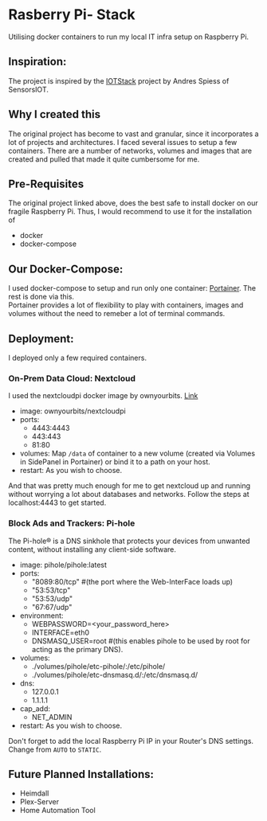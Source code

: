 # Rasberry Pi- Stack
Utilising docker containers to run my local IT infra setup on Raspberry Pi.

## Inspiration:
The project is inspired by the [IOTStack](https://github.com/SensorsIot/IOTstack) project by Andres Spiess of SensorsIOT.

## Why I created this
The original project has become to vast and granular, since it incorporates a lot of projects and architectures. I faced several issues to setup a few containers. There are a number of networks, volumes and images that are created and pulled that made it quite cumbersome for me.

## Pre-Requisites
The original project linked above, does the best safe to install docker on our fragile Raspberry Pi. Thus, I would recommend to use it for the installation of  
  * docker
  * docker-compose
  
## Our Docker-Compose:
I used docker-compose to setup and run only one container: [Portainer](https://hub.docker.com/r/portainer/portainer). The rest is done via this.  
Portainer provides a lot of flexibility to play with containers, images and volumes without the need to remeber a lot of terminal commands.

## Deployment:
I deployed only a few required containers.

### On-Prem Data Cloud: Nextcloud  
I used the nextcloudpi docker image by ownyourbits. [Link](https://hub.docker.com/r/ownyourbits/nextcloudpi/)  
  * image: ownyourbits/nextcloudpi
  * ports: 
      - 4443:4443
      - 443:443
      - 81:80
  * volumes: Map `/data` of container to a new volume (created via Volumes in SidePanel in Portainer) or bind it to a path on your host.
  * restart: As you wish to choose.
  
And that was pretty much enough for me to get nextcloud up and running without worrying a lot about databases and networks. Follow the steps at localhost:4443 to get started.

### Block Ads and Trackers: Pi-hole
The Pi-hole® is a DNS sinkhole that protects your devices from unwanted content, without installing any client-side software.
  * image: pihole/pihole:latest
  * ports:
    - "8089:80/tcp" #(the port where the Web-InterFace loads up)
    - "53:53/tcp"
    - "53:53/udp"
    - "67:67/udp"
  * environment:
    - WEBPASSWORD=<your_password_here>
    - INTERFACE=eth0
    - DNSMASQ_USER=root #(this enables pihole to be used by root for acting as the primary DNS).
  * volumes:
    - ./volumes/pihole/etc-pihole/:/etc/pihole/
    - ./volumes/pihole/etc-dnsmasq.d/:/etc/dnsmasq.d/
  * dns:
    - 127.0.0.1
    - 1.1.1.1
  * cap_add:
    - NET_ADMIN
  * restart: As you wish to choose.

Don't forget to add the local Raspberry Pi IP in your Router's DNS settings. Change from `AUTO` to `STATIC`.

## Future Planned Installations:  
 * Heimdall
 * Plex-Server
 * Home Automation Tool

